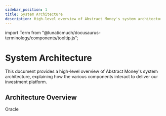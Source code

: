 ```yaml
---
sidebar_position: 1
title: System Architecture
description: High-level overview of Abstract Money's system architecture
---
```


import Term from "@lunaticmuch/docusaurus-terminology/components/tooltip.js";


# System Architecture

This document provides a high-level overview of Abstract Money's system architecture, explaining how the various components interact to deliver our investment platform.

## Architecture Overview

<Term popup="A service that provides external data to smart contracts" reference="/systamental-docs/docs/terms/oracle">Oracle</Term>
